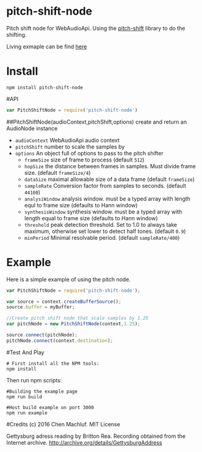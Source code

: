 # pitch-shift-node
Pitch shift node for WebAudioApi.
Using the  [pitch-shift](https://github.com/mikolalysenko/pitch-shift) library to do the shifting.

Living exmaple can be find [here](http://chenmachluf.github.io/pitch-shift-node/examples/) 

# Install
```
npm install pitch-shift-node
```

#API

```javascript
var PitchShiftNode = require('pitch-shift-node')
```

##PitchShiftNode(audioContext,pitchShift,options)
create and return an AudioNode instance

* `audioContext` WebAudioApi audio context
* `pitchShift` number to scale the samples by
* `options` An object full of options to pass to the pitch shifter
    + `frameSize` size of frame to process (default `512`)
    + `hopSize` the distance between frames in samples.  Must divide frame size.  (default `frameSize/4`)
    + `dataSize` maximal allowable size of a data frame (default `frameSize`)
    + `sampleRate` Conversion factor from samples to seconds. (default `44100`)
    + `analysiWindow` analysis window.  must be a typed array with length equl to frame size (defaults to Hann window)
    + `synthesisWindow` synthesis window.  must be a typed array with length equal to frame size (defaults to Hann window)
    + `threshold` peak detection threshold.  Set to 1.0 to always take maximum, otherwise set lower to detect half tones.  (default `0.9`)
    + `minPeriod` Minimal resolvable period.  (default `sampleRate/400`)

# Example
Here is a simple example of using the pitch node.

```javascript
var PitchShiftNode = require('pitch-shift-node');

var source = context.createBufferSource();
source.buffer = myBuffer;

//Create pitch shift node that scale samples by 1.25
var pitchNode = new PitchShiftNode(context,1.25);

source.connect(pitchNode);
pitchNode.connect(context.destination);
```

#Test And Play
```
# First install all the NPM tools:
npm install
```

Then run npm scripts:
```
#Building the example page
npm run build

#Host build example on port 3000
npm run example
```

#Credits
(c) 2016 Chen Machluf. MIT License

Gettysburg adress reading by Britton Rea. Recording obtained from the Internet archive. http://archive.org/details/GettysburgAddress